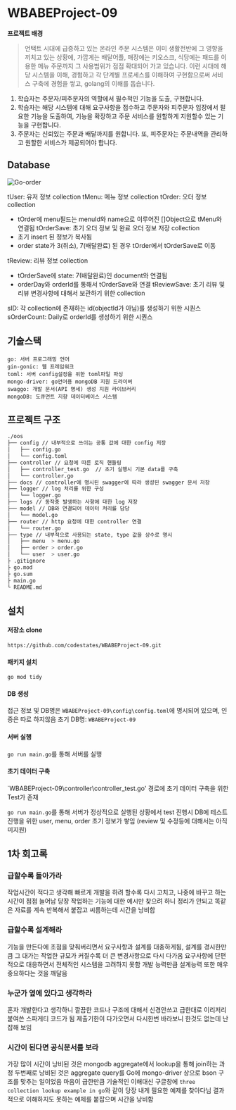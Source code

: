 # WBABEProject-09

**프로젝트 배경**

> 언택트 시대에 급증하고 있는 온라인 주문 시스템은 이미 생활전반에 그 영향을 끼치고 있는 상황에, 가깝게는 배달어플, 매장에는 키오스크, 식당에는 패드를 이용한 메뉴 주문까지 그 사용범위가 점점 확대되어 가고 있습니다. 이런 시대에 해당 시스템을 이해, 경험하고 각 단계별 프로세스를 이해하여 구현함으로써 서비스 구축에 경험을 쌓고, golang의 이해를 돕습니다.

1. 학습자는 주문자/피주문자의 역할에서 필수적인 기능을 도출, 구현합니다.
2. 학습자는 해당 시스템에 대해 요구사항을 접수하고 주문자와 피주문자 입장에서 필요한 기능을 도출하여, 기능을 확장하고 주문 서비스를 원할하게 지원할수 있는 기능을 구현합니다.
3. 주문자는 신뢰있는 주문과 배달까지를 원합니다. 또, 피주문자는 주문내역을 관리하고 원할한 서비스가 제공되어야 합니다.

## Database

![Go-order](https://user-images.githubusercontent.com/25821827/209467784-7131dc4c-2acc-43fd-9d8e-466469fe4a36.png)

tUser: 유저 정보 collection
tMenu: 메뉴 정보 collection
tOrder: 오더 정보 collection

- tOrder에 menu필드는 menuId와 name으로 이루어진 []Object으로 tMenu와 연결됨
  tOrderSave: 초기 오더 정보 및 완료 오더 정보 저장 collection
- 초기 insert 된 정보가 복사됨
- order state가 3(취소), 7(배달완료) 된 경우 tOrder에서 tOrderSave로 이동

tReview: 리뷰 정보 collection

- tOrderSave에 state: 7(배달완료)인 document와 연결됨
- orderDay와 orderId를 통해서 tOrderSave와 연결
  tReviewSave: 초기 리뷰 및 리뷰 변경사항에 대해서 보관하기 위한 collection

sID: 각 collection에 존재하는 id(objectId가 아님)를 생성하기 위한 시퀀스
sOrderCount: Daily로 orderId를 생성하기 위한 시퀀스

## 기술스택

```
go: 서버 프로그래밍 언어
gin-gonic: 웹 프레임워크
toml: 서버 config설정을 위한 toml파일 파싱
mongo-driver: go언어용 mongoDB 지원 드라이버
swaggo: 개발 문서(API 명세) 생성 지원 라이브러리
mongoDB: 도큐먼트 지향 데이터베이스 시스템
```

## 프로젝트 구조

```bash
./oos
├── config // 내부적으로 쓰이는 공통 값에 대한 config 저장
│   ├── config.go
│   └── config.toml
├── controller // 요청에 따른 로직 핸들링
│   ├── controller_test.go	// 초기 실행시 기본 data를 구축
│   └── controller.go
├── docs // controller에 명시된 swagger에 따라 생성된 swagger 문서 저장
├── logger // log 처리를 위한 구성
│   └── logger.go
├── logs // 동작중 발생하는 사항에 대한 log 저장
├── model // DB와 연결되어 데이터 처리를 담당
│   └── model.go
├── router // http 요청에 대한 controller 연결
│   └── router.go
├── type // 내부적으로 사용되는 state, type 값을 상수로 명시
│   ├── menu  > menu.go
│   ├── order > order.go
│   └── user  > user.go
├ .gitignore
├ go.mod
├ go.sum
├ main.go
└ README.md
```

## 설치

#### 저장소 clone

```
https://github.com/codestates/WBABEProject-09.git
```

#### 패키지 설치

```
go mod tidy
```

#### DB 생성
접근 정보 및 DB명은 `WBABEProject-09\config\config.toml`에 명시되어 있으며, 인증은 따로 하지않음
초기 DB명: `WBABEProject-09`
#### 서버 실행
`go run main.go`를 통해 서버를 실행
#### 초기 데이터 구축
`WBABEProject-09\controller\controller_test.go' 경로에 초기 데이터 구축을 위한 Test가 존재

`go run main.go`를 통해 서버가 정상적으로 실행된 상황에서 test 진행시 DB에 테스트 진행을 위한 user, menu, order 초기 정보가 쌓임
(review 및 수정등에 대해서는 아직 미지원)

## 1차 회고록

### 급할수록 돌아가라
작업시간이 적다고 생각해 빠르게 개발을 하려 할수록 다시 고치고, 나중에 바꾸고 하는 시간이 점점 늘어남
당장 작업하는 기능에 대한 예시만 찾으려 하니 정리가 안되고 똑같은 자료를 계속 반복해서 붙잡고 씨름하는데 시간을 낭비함

### 급할수록 설계해라
기능을 만든다에 초점을 맞춰버리면서 요구사항과 설계를 대충하게됨,
설계를 경시한만큼 그 대가는 작업한 규모가 커질수록 더 큰 변경사항으로 다시 다가옴
요구사항에 단편적으로 대응하면서 전체적인 시스템을 고려하지 못함
개발 능력만큼 설계능력 또한 매우 중요하다는 것을 깨달음

### 누군가 옆에 있다고 생각하라
혼자 개발한다고 생각하니 깔끔한 코드나 구조에 대해서 신경안쓰고 급한대로 이리저리 붙여쓴 스파게티 코드가 됨
제출기한이 다가오면서 다시한번 바라보니 한것도 없는데 난잡해 보임

### 시간이 된다면 공식문서를 보라
가장 많이 시간이 낭비된 것은 mongodb aggregate에서 lookup을 통해 join하는 과정
두번째로 낭비된 것은 aggregate query를 Go에 mongo-driver 상으로 bson 구조를 맞추는 일이었음
마음이 급한만큼 기술적인 이해대신 구글창에 `three collection lookup example in go`와 같이 당장 내게 필요한 예제를 찾아다님
결과적으로 이해하지도 못하는 예제를 붙잡으며 시간을 낭비함
